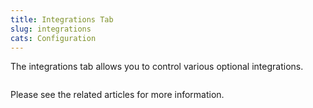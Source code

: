 ```yaml
---
title: Integrations Tab
slug: integrations
cats: Configuration
---
```


<p>The integrations tab allows you to control various optional integrations.</p>
<p><img src="https://s3.amazonaws.com/helpscout.net/docs/assets/5bdde2822c7d3a01757ac42e/images/5e90cbc02c7d3a7e9aeac4de/file-OuJ3NuosSv.png" alt="" /></p>
<p>Please see the related articles for more information.</p>
